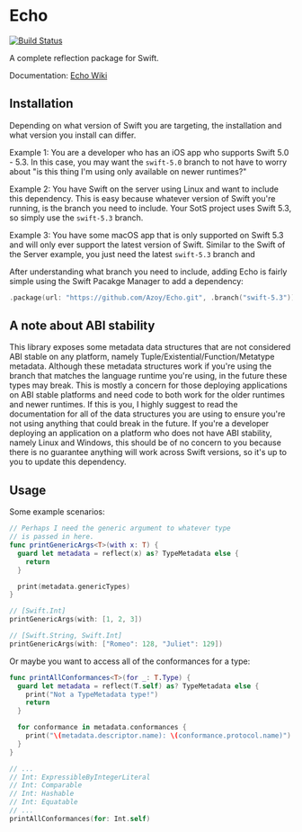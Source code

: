 # Echo

[![Build Status](https://travis-ci.com/Azoy/Echo.svg?branch=main)](https://travis-ci.com/github/Azoy/Echo/pull_requests)

A complete reflection package for Swift.

Documentation: [Echo Wiki](https://github.com/Azoy/Echo/wiki)

## Installation

Depending on what version of Swift you are targeting, the installation and what version you install can differ.

Example 1: You are a developer who has an iOS app who supports Swift 5.0 - 5.3. In this case, you may want the `swift-5.0` branch to not have to worry about "is this thing I'm using only available on newer runtimes?"

Example 2: You have Swift on the server using Linux and want to include this dependency. This is easy because whatever version of Swift you're running, is the branch you need to include. Your SotS project uses Swift 5.3, so simply use the `swift-5.3` branch.

Example 3: You have some macOS app that is only supported on Swift 5.3 and will only ever support the latest version of Swift. Similar to the Swift of the Server example, you just need the latest `swift-5.3` branch and 

After understanding what branch you need to include, adding Echo is fairly simple using the Swift Pacakge Manager to add a dependency:

```swift
.package(url: "https://github.com/Azoy/Echo.git", .branch("swift-5.3"))
```


## A note about ABI stability

This library exposes some metadata data structures that are not considered ABI stable on any platform, namely Tuple/Existential/Function/Metatype metadata. Although these metadata structures work if you're using the branch that matches the language runtime you're using, in the future these types may break. This is mostly a concern for those deploying applications on ABI stable platforms and need code to both work for the older runtimes and newer runtimes. If this is you, I highly suggest to read the documentation for all of the data structures you are using to ensure you're not using anything that could break in the future. If you're a developer deploying an application on a platform who does not have ABI stability, namely Linux and Windows, this should be of no concern to you because there is no guarantee anything will work across Swift versions, so it's up to you to update this dependency.

## Usage

Some example scenarios:

```swift
// Perhaps I need the generic argument to whatever type
// is passed in here.
func printGenericArgs<T>(with x: T) {
  guard let metadata = reflect(x) as? TypeMetadata else {
    return
  }

  print(metadata.genericTypes)
}

// [Swift.Int]
printGenericArgs(with: [1, 2, 3])

// [Swift.String, Swift.Int]
printGenericArgs(with: ["Romeo": 128, "Juliet": 129])
```

Or maybe you want to access all of the conformances for a type:

```swift
func printAllConformances<T>(for _: T.Type) {
  guard let metadata = reflect(T.self) as? TypeMetadata else {
    print("Not a TypeMetadata type!")
    return
  }

  for conformance in metadata.conformances {
    print("\(metadata.descriptor.name): \(conformance.protocol.name)")
  }
}

// ...
// Int: ExpressibleByIntegerLiteral
// Int: Comparable
// Int: Hashable
// Int: Equatable
// ...
printAllConformances(for: Int.self)
```
